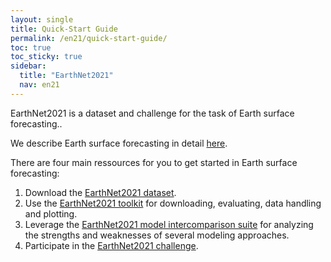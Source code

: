 ```yaml
---
layout: single
title: Quick-Start Guide
permalink: /en21/quick-start-guide/
toc: true
toc_sticky: true
sidebar:
  title: "EarthNet2021"
  nav: en21
---
```


EarthNet2021 is a dataset and challenge for the task of Earth surface forecasting..

We describe Earth surface forecasting in detail [here](/en21/ch-task/).

There are four main ressources for you to get started in Earth surface forecasting:
  1. Download the [EarthNet2021 dataset](/en21/ds-download/).
  2. Use the [EarthNet2021 toolkit](/en21/tk-overview/) for downloading, evaluating, data handling and plotting.
  3. Leverage the [EarthNet2021 model intercomparison suite](/en21/mis-installation/) for analyzing the strengths and weaknesses of several modeling approaches.
  4. Participate in the [EarthNet2021 challenge](/en21/ch-rules/).

